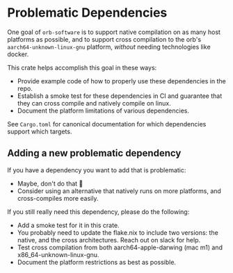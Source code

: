 # Problematic Dependencies

One goal of `orb-software` is to support native compilation on as many host
platforms as possible, and to support cross compilation to the orb's
`aarch64-unknown-linux-gnu` platform, *without* needing technologies like
docker. 

This crate helps accomplish this goal in these ways:
- Provide example code of how to properly use these dependencies in the repo.
- Establish a smoke test for these dependencies in CI and guarantee that they
  can cross compile and natively compile on linux.
- Document the platform limitations of various dependencies.

See `Cargo.toml` for canonical documentation for which dependencies support
which targets.

## Adding a new problematic dependency

If you have a dependency you want to add that is problematic:
- Maybe, don't do that 🥺
- Consider using an alternative that natively runs on more platforms, and
  cross-compiles more easily.

If you still really need this dependency, please do the following:
- Add a smoke test for it in this crate.
- You probably need to update the flake.nix to include two versions: the
  native, and the cross architectures. Reach out on slack for help.
- Test cross compilation from both aarch64-apple-darwing (mac m1) and
  x86_64-unknown-linux-gnu.
- Document the platform restrictions as best as possible.
